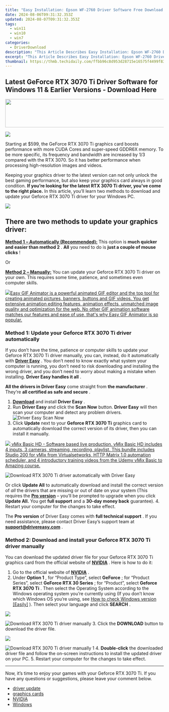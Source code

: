 ```yaml
---
title: "Easy Installation: Epson WF-2760 Driver Software Free Download for Windows Users (11, 10 & 8)"
date: 2024-08-06T09:31:32.353Z
updated: 2024-08-07T09:31:32.353Z
tags:
  - win11
  - win10
  - win7
categories:
  - DriverDownload
description: "This Article Describes Easy Installation: Epson WF-2760 Driver Software Free Download for Windows Users (11, 10 & 8)"
excerpt: "This Article Describes Easy Installation: Epson WF-2760 Driver Software Free Download for Windows Users (11, 10 & 8)"
thumbnail: https://thmb.techidaily.com/ffbb96c8d953d28715e16575f4499f83aab0539bb11efd7a5c77057696af7ee4.jpg
---
```


## Latest GeForce RTX 3070 Ti Driver Software for Windows 11 & Earlier Versions - Download Here

<!-- affiliate ads begin -->
<a href="https://zonlipartnershipprogram.pxf.io/c/5597632/1596691/17882" target="_top" id="1596691"><img src="//a.impactradius-go.com/display-ad/17882-1596691" border="0" alt="" width="728" height="90"/></a><img height="0" width="0" src="https://imp.pxf.io/i/5597632/1596691/17882" style="position:absolute;visibility:hidden;" border="0" />
<!-- affiliate ads end -->
![](https://images.drivereasy.com/wp-content/uploads/2021/06/RTX-3070-Ti-driver-update.jpg)

 Starting at $599, the GeForce RTX 3070 Ti graphics card boosts performance with more CUDA Cores and super-speed GDDR6X memory. To be more specific, its frequency and bandwidth are increased by 1/3 compared with the RTX 3070\. So it has better performance when processing high-resolution images and videos.

 Keeping your graphics driver to the latest version can not only unlock the best gaming performance, but also keep your graphics card always in good condition. **If you’re looking for the latest RTX 3070 Ti driver, you’ve come to the right place.** In this article, you’ll learn two methods to download and update your Geforce RTX 3070 Ti driver for your Windows PC.

<!-- affiliate ads begin -->
<a href="https://store.iobit.com/order/checkout.php?PRODS=1468905&QTY=1&AFFILIATE=108875&CART=1"><img src="https://secure.avangate.com/images/merchant/184260348236f9554fe9375772ff966e/ascscan_728x90.png" border="0"></a>
<!-- affiliate ads end -->
## **There are two methods to update your graphics driver:**

[**Method 1** **– Automatically (Recommended):**](https://www.drivereasy.com/knowledge/geforce-rtx-3070-ti-driver-download-update-win-10-8-7/#m1)
 This option is **much quicker and easier than method 2** . **All** you need to do is **just a couple of mouse clicks** !

Or

[**Method 2** **– Manually:**](https://tools.techidaily.com/drivereasy/download/)
 You can update your Geforce RTX 3070 Ti driver on your own. This requires some time, patience, and sometimes even computer skills.

<!-- affiliate ads begin -->
<a href="https://secure.2checkout.com/order/checkout.php?PRODS=174416&QTY=1&AFFILIATE=108875&CART=1"><img src="https://www.easygifanimator.net/images/gif-animator.png" border="0">Easy GIF Animator is a powerful animated GIF editor and the top tool for creating animated pictures, banners, buttons and GIF videos. You get extensive animation editing features, animation effects, unmatched image quality and optimization for the web. No other GIF animation software matches our features and ease of use, that's why Easy GIF Animator is so popular.</a>
<!-- affiliate ads end -->
### Method 1: Update your Geforce RTX 3070 Ti driver automatically

 If you don’t have the time, patience or computer skills to update your Geforce RTX 3070 Ti driver manually, you can, instead, do it automatically with **[Driver Easy](https://tools.techidaily.com/drivereasy/download/)**  . You don’t need to know exactly what system your computer is running, you don’t need to risk downloading and installing the wrong driver, and you don’t need to worry about making a mistake when installing. **Driver Easy handles it all** .  

**All the drivers in Driver Easy** come straight from **the manufacturer** . They‘re **all certified as safe and secure** .

1. **[Download](https://tools.techidaily.com/drivereasy/download/)**  and install **Driver Easy** .
2. Run **Driver Easy** and click the **Scan Now** button. **Driver Easy** will then scan your computer and detect any problem drivers.  
![Driver Easy Scan Now](https://images.drivereasy.com/wp-content/uploads/2021/06/Driver-Easy-Scan-Now.jpg)
3. Click **Update** next to your **Geforce RTX 3070 Ti** graphics card to automatically download the correct version of its driver, then you can install it manually.  
<!-- affiliate ads begin -->
<a href="https://secure.2checkout.com/order/checkout.php?PRODS=4718728&QTY=1&AFFILIATE=108875&CART=1"> <img src="https://secure.avangate.com/images/merchant/ce9a6fb2becc2d235e62b125e9260102/products/vMixCallScreenshot1-large.jpg" border="0"> vMix Basic HD - Software based live production. vMix Basic HD includes 4 inputs, 3 cameras, streaming, recording, playlist. 
This bundle includes Studio 200 for vMix from Virtualsetworks, HTTP Matrix 1.0 automation scheduler, and 4 introductory training videos from the Udemy vMix Basic to Amazing course. </a>
<!-- affiliate ads end -->
![Download RTX 3070 Ti driver automatically with Driver Easy](https://images.drivereasy.com/wp-content/uploads/2021/06/Download-RTX-3070-Ti-driver-automatically-with-Driver-Easy.jpg)  

 Or click **Update All** to automatically download and install the correct version of _all_ the drivers that are missing or out of date on your system (This requires the **[Pro version](https://tools.techidaily.com/drivereasy/download/)**  – you’ll be prompted to upgrade when you click **Update All.**  You get **full support** and a **30-day money back** guarantee).
4. Restart your computer for the changes to take effect.

 The **Pro version** of Driver Easy comes with **full technical support** . If you need assistance, please contact Driver Easy’s support team at [**support@drivereasy.com**](https://tools.techidaily.com/drivereasy/download/) .

### Method 2: Download and install your Geforce RTX 3070 Ti driver manually

 You can download the updated driver file for your Geforce RTX 3070 Ti graphics card from the official website of **[NVIDIA](https://tools.techidaily.com/drivereasy/download/)**  . Here is how to do it:

1. Go to the official website of **[NVIDIA](https://tools.techidaily.com/drivereasy/download/)**  .
2. Under **Option 1** , for “Product Type”, select **GeForce** ; for “Product Series”, select **GeForce RTX 30 Series** ; for “Product”, select **Geforce RTX 3070 Ti** . Then select the Operating System according to the Windows operating system you’re currently using (If you don’t know which Windows OS you’re using, see [ How to check Windows version \[Easily\]](https://tools.techidaily.com/drivereasy/download/) ). Then select your language and click **SEARCH** .  
<!-- affiliate ads begin -->
<a href="https://secure.2checkout.com/order/checkout.php?PRODS=4621764&QTY=1&AFFILIATE=108875&CART=1"><img src="https://www.x-mirage.com/x-mirage/img/page-home.jpg" border="0"></a>
<!-- affiliate ads end -->
![Download RTX 3070 Ti driver manually](https://images.drivereasy.com/wp-content/uploads/2021/06/Download-RTX-3070-Ti-driver-manually.jpg)
3. Click the **DOWNLOAD** button to download the driver file.  
<!-- affiliate ads begin -->
<a href="https://secure.2checkout.com/order/checkout.php?PRODS=32667153&QTY=1&AFFILIATE=108875&CART=1"><img src="https://www.coolmuster.com/uploads/image/20201228/feature02.png" border="0"></a>
<!-- affiliate ads end -->
![Download RTX 3070 Ti driver manually 1](https://images.drivereasy.com/wp-content/uploads/2021/06/Download-RTX-3070-Ti-driver-manually-1.jpg)
4. **Double-click** the downloaded driver file and follow the on-screen instructions to install the updated driver on your PC.
5. Restart your computer for the changes to take effect.

---

 Now, it’s time to enjoy your games with your Geforce RTX 3070 Ti. If you have any questions or suggestions, please leave your comment below.

* [driver update](https://tools.techidaily.com/drivereasy/download/)
* [graphics cards](https://tools.techidaily.com/drivereasy/download/)
* [NVIDIA](https://tools.techidaily.com/drivereasy/download/)
* [Windows](https://tools.techidaily.com/drivereasy/download/)

<ins class="adsbygoogle"
     style="display:block"
     data-ad-format="autorelaxed"
     data-ad-client="ca-pub-7571918770474297"
     data-ad-slot="1223367746"></ins>



<ins class="adsbygoogle"
     style="display:block"
     data-ad-client="ca-pub-7571918770474297"
     data-ad-slot="8358498916"
     data-ad-format="auto"
     data-full-width-responsive="true"></ins>
